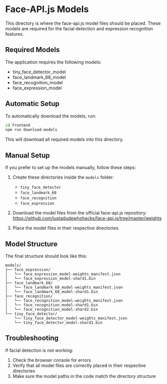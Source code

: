 # Face-API.js Models

This directory is where the face-api.js model files should be placed. These models are required for the facial detection and expression recognition features.

## Required Models

The application requires the following models:
- tiny_face_detector_model
- face_landmark_68_model
- face_recognition_model
- face_expression_model

## Automatic Setup

To automatically download the models, run:

```bash
cd frontend
npm run download-models
```

This will download all required models into this directory.

## Manual Setup

If you prefer to set up the models manually, follow these steps:

1. Create these directories inside the `models` folder:
   - `tiny_face_detector`
   - `face_landmark_68`
   - `face_recognition`
   - `face_expression`

2. Download the model files from the official face-api.js repository:
   https://github.com/justadudewhohacks/face-api.js/tree/master/weights

3. Place the model files in their respective directories.

## Model Structure

The final structure should look like this:

```
models/
├── face_expression/
│   └── face_expression_model-weights_manifest.json
│   └── face_expression_model-shard1.bin
├── face_landmark_68/
│   └── face_landmark_68_model-weights_manifest.json
│   └── face_landmark_68_model-shard1.bin
├── face_recognition/
│   └── face_recognition_model-weights_manifest.json
│   └── face_recognition_model-shard1.bin
│   └── face_recognition_model-shard2.bin
└── tiny_face_detector/
    └── tiny_face_detector_model-weights_manifest.json
    └── tiny_face_detector_model-shard1.bin
```

## Troubleshooting

If facial detection is not working:
1. Check the browser console for errors
2. Verify that all model files are correctly placed in their respective directories
3. Make sure the model paths in the code match the directory structure
